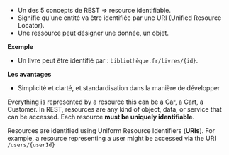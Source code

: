 - Un des 5 concepts de REST ⇒ resource identifiable.
- Signifie qu'une entité va être identifiée par une URI (Unified Resource Locator).
- Une ressource peut désigner une donnée, un objet.

**Exemple**
- Un livre peut être identifié par : `bibliothèque.fr/livres/{id}`.

**Les avantages**
- Simplicité et clarté, et standardisation dans la manière de développer

Everything is represented by a resource this can be a Car, a Cart, a Customer.
In REST, resources are any kind of object, data, or service that can be accessed. Each resource **must be uniquely identifiable**.

Resources are identified using Uniform Resource Identifiers (**URIs**). For example, a resource representing a user might be accessed via the URI `/users/{userId}`